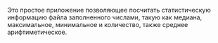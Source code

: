 Это простое приложение позволяющее посчитать статистическую информацию файла заполненного числами,
такую как медиана, максимальное, минимальное и количество, также среднее арифтиметическое.
